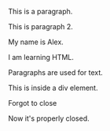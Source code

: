 <!-- ======================================
🔸 EXERCISE 1: Create a Paragraph Element
Inside the <body> element, create a complete paragraph element.
Use the opening tag <p>, write the text:
This is a paragraph.
Then close the element with a proper closing tag.
Do not add any other elements or attributes.
====================================== -->

<!-- ======================================
🔸 EXERCISE 2: Identify and Label the Parts of an Element
Create a second paragraph element under the first.
Write a comment directly above each of these:
1. The opening tag
2. The content
3. The closing tag
Use these exact comments (one per line):
Opening tag 
Content
Closing tag 
The text content of the paragraph should be:
Learning HTML is fun!
====================================== -->

<!-- ======================================
🔸 EXERCISE 3: Add Multiple Elements with Different Content
Below the second paragraph, insert three more paragraph elements.
Each paragraph should contain one line of text:
1. My name is Alex.  
2. I am learning HTML.  
3. Paragraphs are used for text.
Do not nest the paragraphs or include any other elements.
====================================== -->

<!-- ======================================
🔸 EXERCISE 4: Use a Different Type of Element
Below the three paragraphs, insert a <div> element.
Inside the <div>, add the text:
This is inside a div element.
Ensure the div has a proper opening and closing tag.
Do not add any other elements inside or outside the <div>.
====================================== -->

<!-- ======================================
🔸 EXERCISE 5: Use Improper Syntax and Then Fix It
At the bottom of the page, write a paragraph element with the following incorrect structure:
<p>Forgot to close
Then, on the next line, write the corrected version of the same element, properly closed.
Use the text:
Now it's properly closed.
Do not remove the incorrect version; leave both for comparison.
====================================== -->

<!DOCTYPE HTML> 
<html>
<head>
    <title>Document</title>
</head>
<body>
    <p>This is a paragraph.</p>
    <p>This is paragraph 2.</p>
    <!-- Opening tag -->
    <!-- Content -->
    <!-- Closing tag -->
    <p>My name is Alex. </p>
    <p>I am learning HTML.</p>
    <P>Paragraphs are used for text.</P>
    <DIv>This is inside a div element.</DIv>
    <P>Forgot to close
        <P>Now it's properly closed.</P>
</body>
</html>
